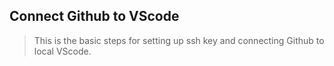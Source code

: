 ## **Connect Github to VScode**

> This is the basic steps for setting up ssh key and connecting Github to local VScode.